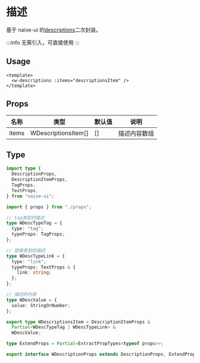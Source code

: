 # 描述

基于 naive-ui 的[descriptions](https://www.naiveui.com/zh-CN/os-theme/components/descriptions)二次封装。

:::info
无需引入，可直接使用
:::

## Usage

```vue
<template>
  <w-descriptions :items="descriptionsItem" />
</template>
```

## Props

| 名称  | 类型                | 默认值 | 说明         |
| ----- | ------------------- | ------ | ------------ |
| items | WDescriptionsItem[] | []     | 描述内容数组 |

## Type

```ts
import type {
  DescriptionProps,
  DescriptionItemProps,
  TagProps,
  TextProps,
} from "naive-ui";

import { props } from "./props";

// tag类型的描述
type WDescTypeTag = {
  type: "tag";
  typeProps: TagProps;
};

// 链接类型的描述
type WDescTypeLink = {
  type: "link";
  typeProps: TextProps & {
    link: string;
  };
};

// 描述的内容
type WDescValue = {
  value: StringOrNumber;
};

export type WDescriptionsItem = DescriptionItemProps &
  Partial<WDescTypeTag | WDescTypeLink> &
  WDescValue;

type ExtendProps = Partial<ExtractPropTypes<typeof props>>;

export interface WDescriptionProps extends DescriptionProps, ExtendProps {}
```
